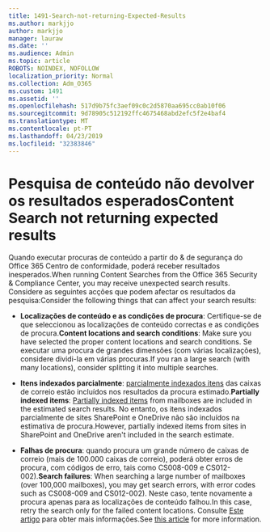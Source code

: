 ```yaml
---
title: 1491-Search-not-returning-Expected-Results
ms.author: markjjo
author: markjjo
manager: lauraw
ms.date: ''
ms.audience: Admin
ms.topic: article
ROBOTS: NOINDEX, NOFOLLOW
localization_priority: Normal
ms.collection: Adm_O365
ms.custom: 1491
ms.assetid: ''
ms.openlocfilehash: 517d9b75fc3aef09c0c2d5870aa695cc0ab10f06
ms.sourcegitcommit: 9d78905c512192ffc4675468abd2efc5f2e4baf4
ms.translationtype: MT
ms.contentlocale: pt-PT
ms.lasthandoff: 04/23/2019
ms.locfileid: "32383846"
---
```

# <a name="content-search-not-returning-expected-results"></a><span data-ttu-id="a4b04-102">Pesquisa de conteúdo não devolver os resultados esperados</span><span class="sxs-lookup"><span data-stu-id="a4b04-102">Content Search not returning expected results</span></span>

<span data-ttu-id="a4b04-103">Quando executar procuras de conteúdo a partir do & de segurança do Office 365 Centro de conformidade, poderá receber resultados inesperados.</span><span class="sxs-lookup"><span data-stu-id="a4b04-103">When running Content Searches from the Office 365 Security & Compliance Center, you may receive unexpected search results.</span></span> <span data-ttu-id="a4b04-104">Considere as seguintes acções que podem afectar os resultados da pesquisa:</span><span class="sxs-lookup"><span data-stu-id="a4b04-104">Consider the following things that can affect your search results:</span></span>

- <span data-ttu-id="a4b04-105">**Localizações de conteúdo e as condições de procura**: Certifique-se de que seleccionou as localizações de conteúdo correctas e as condições de procura.</span><span class="sxs-lookup"><span data-stu-id="a4b04-105">**Content locations and search conditions**: Make sure you have selected the proper content locations and search conditions.</span></span> <span data-ttu-id="a4b04-106">Se executar uma procura de grandes dimensões (com várias localizações), considere dividi-la em várias procuras.</span><span class="sxs-lookup"><span data-stu-id="a4b04-106">If you ran a large search (with many locations), consider splitting it into multiple searches.</span></span>

- <span data-ttu-id="a4b04-107">**Itens indexados parcialmente**: [parcialmente indexados itens](https://docs.microsoft.com/office365/securitycompliance/partially-indexed-items-in-content-search) das caixas de correio estão incluídos nos resultados da procura estimado.</span><span class="sxs-lookup"><span data-stu-id="a4b04-107">**Partially indexed items**:  [Partially indexed items](https://docs.microsoft.com/office365/securitycompliance/partially-indexed-items-in-content-search) from mailboxes are included in the estimated search results.</span></span> <span data-ttu-id="a4b04-108">No entanto, os itens indexados parcialmente de sites SharePoint e OneDrive não são incluídos na estimativa de procura.</span><span class="sxs-lookup"><span data-stu-id="a4b04-108">However, partially indexed items from sites in SharePoint and OneDrive aren't included in the search estimate.</span></span>

- <span data-ttu-id="a4b04-109">**Falhas de procura**: quando procura um grande número de caixas de correio (mais de 100.000 caixas de correio), poderá obter erros de procura, com códigos de erro, tais como CS008-009 e CS012-002).</span><span class="sxs-lookup"><span data-stu-id="a4b04-109">**Search failures**: When searching a large number of mailboxes (over 100,000 mailboxes), you may get search errors, with error codes such as CS008-009 and CS012-002).</span></span> <span data-ttu-id="a4b04-110">Neste caso, tente novamente a procura apenas para as localizações de conteúdo falhou.</span><span class="sxs-lookup"><span data-stu-id="a4b04-110">In this case, retry the search only for the failed content locations.</span></span> <span data-ttu-id="a4b04-111">Consulte [Este artigo](https://docs.microsoft.com/office365/securitycompliance/retry-failed-content-search) para obter mais informações.</span><span class="sxs-lookup"><span data-stu-id="a4b04-111">See  [this article](https://docs.microsoft.com/office365/securitycompliance/retry-failed-content-search) for more information.</span></span>

